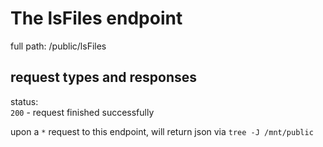 # The lsFiles endpoint

full path: /public/lsFiles
## request types and responses

status:     
`200` - request finished successfully <br>

upon a `*` request to this endpoint, will return json via `tree -J /mnt/public`
